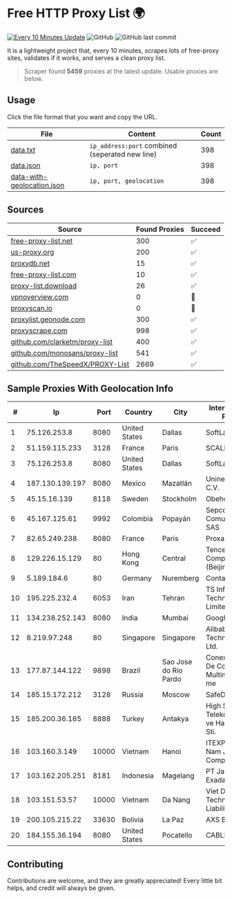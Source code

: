 
# Free HTTP Proxy List 🌍

[![Every 10 Minutes Update](https://github.com/mertguvencli/http-proxy-list/actions/workflows/main.yml/badge.svg?branch=main)](https://github.com/mertguvencli/http-proxy-list/actions/workflows/main.yml)
![GitHub](https://img.shields.io/github/license/mertguvencli/http-proxy-list)
![GitHub last commit](https://img.shields.io/github/last-commit/mertguvencli/http-proxy-list)

It is a lightweight project that, every 10 minutes, scrapes lots of free-proxy sites, validates if it works, and serves a clean proxy list.


> Scraper found **5459** proxies at the latest update. Usable proxies are below.

## Usage

Click the file format that you want and copy the URL.


|File|Content|Count|
|----|-------|-----|
|[data.txt](https://raw.githubusercontent.com/mertguvencli/http-proxy-list/main/proxy-list/data.txt)|`ip_address:port` combined (seperated new line)|398|
|[data.json](https://raw.githubusercontent.com/mertguvencli/http-proxy-list/main/proxy-list/data.json)|`ip, port`|398|
|[data-with-geolocation.json](https://raw.githubusercontent.com/mertguvencli/http-proxy-list/main/proxy-list/data-with-geolocation.json)|`ip, port, geolocation`|398|

## Sources

|Source|Found Proxies|Succeed|
|------|-------------|-------|
|[free-proxy-list.net](https://free-proxy-list.net)|300|✅|
|[us-proxy.org](https://www.us-proxy.org)|200|✅|
|[proxydb.net](http://proxydb.net)|15|✅|
|[free-proxy-list.com](https://free-proxy-list.com/?page=&port=&type%5B%5D=http&type%5B%5D=https&up_time=0&search=Search)|10|✅|
|[proxy-list.download](https://www.proxy-list.download/HTTP)|26|✅|
|[vpnoverview.com](https://vpnoverview.com/privacy/anonymous-browsing/free-proxy-servers)|0|🚫|
|[proxyscan.io](https://www.proxyscan.io)|0|🚫|
|[proxylist.geonode.com](https://proxylist.geonode.com/api/proxy-list?limit=300&page=1&sort_by=lastChecked&sort_type=desc&protocols=http,https)|300|✅|
|[proxyscrape.com](https://api.proxyscrape.com/v2/?request=displayproxies&protocol=http&timeout=10000&country=all&ssl=all&anonymity=all)|998|✅|
|[github.com/clarketm/proxy-list](https://raw.githubusercontent.com/clarketm/proxy-list/master/proxy-list-raw.txt)|400|✅|
|[github.com/monosans/proxy-list](https://raw.githubusercontent.com/monosans/proxy-list/main/proxies/http.txt)|541|✅|
|[github.com/TheSpeedX/PROXY-List](https://raw.githubusercontent.com/TheSpeedX/PROXY-List/master/http.txt)|2669|✅|


## Sample Proxies With Geolocation Info

|#|Ip|Port|Country|City|Internet Service Provider|
|-|--|----|-------|----|-------------------------|
|1|75.126.253.8|8080|United States|Dallas|SoftLayer|
|2|51.159.115.233|3128|France|Paris|SCALEWAY|
|3|75.126.253.8|8080|United States|Dallas|SoftLayer|
|4|187.130.139.197|8080|Mexico|Mazatlán|Uninet S.A. de C.V.|
|5|45.15.16.139|8118|Sweden|Stockholm|Obehosting AB|
|6|45.167.125.61|9992|Colombia|Popayán|Sepcom Comunicaciones SAS|
|7|82.65.249.238|8080|France|Paris|Proxad / Free SAS|
|8|129.226.15.129|80|Hong Kong|Central|Tencent Cloud Computing (Beijing) Co|
|9|5.189.184.6|80|Germany|Nuremberg|Contabo GmbH|
|10|195.225.232.4|6053|Iran|Tehran|TS Information Technology Limited|
|11|134.238.252.143|8080|India|Mumbai|Google LLC|
|12|8.219.97.248|80|Singapore|Singapore|Alibaba (US) Technology Co., Ltd.|
|13|177.87.144.122|9898|Brazil|Sao Jose do Rio Pardo|Conexao Servicos De Comunicacao Multimidia Ltda-me|
|14|185.15.172.212|3128|Russia|Moscow|SafeData LLC|
|15|185.200.36.165|8888|Turkey|Antakya|High Speed Telekomunikasyon ve Hab. Hiz. Ltd. Sti.|
|16|103.160.3.149|10000|Vietnam|Hanoi|ITEXPERT Viet Nam Joint Stock Company|
|17|103.162.205.251|8181|Indonesia|Magelang|PT Jaringan Inti Exadata|
|18|103.151.53.57|10000|Vietnam|Da Nang|Viet Digital Technology Liability Company|
|19|200.105.215.22|33630|Bolivia|La Paz|AXS Bolivia S. A.|
|20|184.155.36.194|8080|United States|Pocatello|CABLE ONE, INC.|



## Contributing

Contributions are welcome, and they are greatly appreciated! Every
little bit helps, and credit will always be given.

